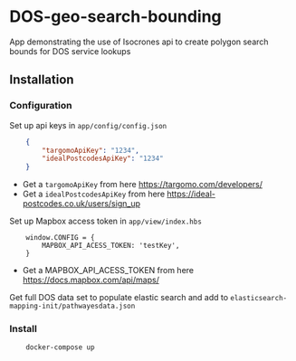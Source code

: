 # DOS-geo-search-bounding
App demonstrating the use of Isocrones api to create polygon search bounds for DOS service lookups

## Installation

### Configuration
Set up api keys in `app/config/config.json`
```json
    {
        "targomoApiKey": "1234",
        "idealPostcodesApiKey": "1234" 
    }
```
* Get a `targomoApiKey` from here https://targomo.com/developers/ 
* Get a `idealPostcodesApiKey` from here https://ideal-postcodes.co.uk/users/sign_up

Set up Mapbox access token in `app/view/index.hbs`

```javascipt
    window.CONFIG = {
        MAPBOX_API_ACESS_TOKEN: 'testKey',
    }
```
* Get a MAPBOX_API_ACESS_TOKEN from here https://docs.mapbox.com/api/maps/

Get full DOS data set to populate elastic search and add to `elasticsearch-mapping-init/pathwayesdata.json`

### Install
```docker-compose
    docker-compose up
```
